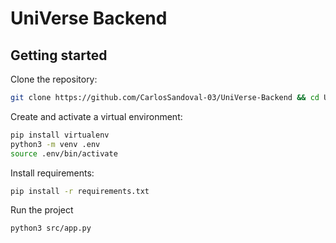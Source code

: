 # UniVerse Backend

## Getting started

Clone the repository:

```bash
git clone https://github.com/CarlosSandoval-03/UniVerse-Backend && cd UniVerse-Backend
```

Create and activate a virtual environment:

```bash
pip install virtualenv
python3 -m venv .env
source .env/bin/activate
```

Install requirements:

```bash
pip install -r requirements.txt
```

Run the project

```bash
python3 src/app.py
```
